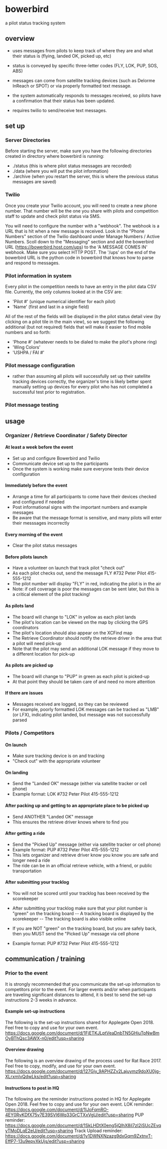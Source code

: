 # bowerbird
a pilot status tracking system

## overview
- uses messages from pilots to keep track of where they are and what their status is (flying, landed OK, picked up, etc)

- status is conveyed by specific three-letter codes (FLY, LOK, PUP, SOS, ABS)

- messages can come from satellite tracking devices (such as Delorme InReach or SPOT) or via properly formatted text message.

- the system automatically responds to messages received, so pilots have a confirmation that their status has been updated.

- requires twilio to send/receive text messages.

## set up

### Server Directories
Before starting the server, make sure you have the following directories created in directory where bowerbird is running:
- ./status (this is where pilot status messages are recorded)
- ./data (where you will put the pilot information)
- ./archive (when you restart the server, this is where the previous status messages are saved)

### Twilio
Once you create your Twilio account, you will need to create a new
phone number. That number will be the one you share with pilots and competition
staff to update and check pilot status via SMS.

You will need to configure the number with a "webhook". The webhook is a URL
that is hit when a new message is received. Look in the "Phone Numbers" section
of the Twilio dashboard under Manage Numbers / Active Numbers. Scoll down to the
"Messaging" section and add the bowerbird URL (https://bowerbird.host.com/ups) to the
'A MESSAGE COMES IN' webhook. Make sure you select HTTP POST. The '/ups' on the
end of the bowerbird URL is the python code in bowerbird that knows how to parse
and respond to messages.

### Pilot information in system
Every pilot in the competition needs to have an entry in the pilot data CSV file. Currently, the only columns looked at in the CSV are:
- 'Pilot #' (unique numerical identifier for each pilot)
- 'Name' (first and last in a single field)

All of the rest of the fields will be displayed in the pilot status detail view (by clicking on a pilot tile in the main view), so we suggest the following additional (but not required) fields that will make it easier to find mobile numbers and so forth:
- 'Phone #' (whatever needs to be dialed to make the pilot's phone ring)
- 'Wing Colors'
- 'USHPA / FAI #'

### Pilot message configuration
- rather than assuming all pilots will successfully set up their satellite tracking devices correctly, the organizer's time is likely better spent manually setting up devices for every pilot who has not completed a successful test prior to registration.

### Pilot message testing

## usage
### Organizer / Retrieve Coordinator / Safety Director
#### At least a week before the event
- Set up and configure Bowerbird and Twilio
- Communicate device set up to the participants
- Once the system is working make sure everyone tests their device configuration

#### Immediately before the event
- Arrange a time for all participants to come have their devices checked and configured if needed
- Post informational signs with the important numbers and example messages
- Be aware that the message format is sensitive, and many pilots will enter their messsages incorrectly

#### Every morning of the event
- Clear the pilot status messages

#### Before pilots launch
- Have a volunteer on launch that track pilot "check out"
- As each pilot checks out, send the message
FLY #732 Peter Pilot 415-555-1212
- The pilot number will display "FLY" in red, indicating the pilot is in the air
- Note: if cell coverage is poor the messages can be sent later, but this is a critical element of the pilot tracking!

#### As pilots land
- The board will change to "LOK" in yellow as each pilot lands
- The pilot's location can be viewed on the map by clicking the GPS coordinators
- The pilot's location should also appear on the XCFind map
- The Retrieve Coordinator should notify the retrieve driver in the area that a pilot will need pick-up
- Note that the pilot may send an additional LOK message if they move to a different location for pick-up

#### As pilots are picked up
- The board will change to "PUP" in green as each pilot is picked-up
- At that point they should be taken care of and need no more attention

#### If there are issues
- Messages received are logged, so they can be reviewed
- For example, poorly formatted LOK messages can be tracked as "LMB" (or LFX), indicating pilot landed, but message was not successfully parsed

### Pilots / Competitors
#### On launch
- Make sure tracking device is on and tracking
- "Check out" with the appropriate volunteer

#### On landing
- Send the "Landed OK" message (either via satellite tracker or cell phone)
- Example format:
LOK #732 Peter Pilot 415-555-1212

#### After packing up and getting to an appropriate place to be picked up
- Send ANOTHER "Landed OK" message
- This ensures the retrieve driver knows where to find you

#### After getting a ride
- Send the "Picked Up" message (either via satellite tracker or cell phone)
- Example format:
PUP #732 Peter Pilot 415-555-1212
- This lets organizer and retrieve driver know you know you are safe and longer need a ride
- The ride can be in an official retrieve vehicle, with a friend, or public transportation

#### After submitting your tracklog
- You will not be scored until your tracklog has been received by the scorekeeper
- After submitting your tracklog make sure that your pilot number is "green" on the tracking board
-- A tracking board is displayed by the scorekeeper
-- The tracking board is also visible online

- If you are NOT "green" on the tracking board, but you are safely back, then you MUST send the "Picked Up" message via cell phone
- Example format:
PUP #732 Peter Pilot 415-555-1212

## communication / training
### Prior to the event
It is strongly recommended that you communicate the set-up information to competitors prior to the event. For larger events and/or when participants are traveling significant distances to attend, it is best to send the set-up instructions 2-3 weeks in advance.

#### Example set-up instructions
The following is the set-up instructions shared for Applegate Open 2018. Feel free to copy and use for your own event.
https://docs.google.com/document/d/1FjETKJLptVeaDnbTN5GHiuTpNwBmOyBThQsc3AWX-n0/edit?usp=sharing

#### Overview drawing
The following is an overview drawing of the process used for Rat Race 2017. Feel free to copy, modify, and use for your own event.
https://docs.google.com/document/d/127Giy_9APHZZv2Lajuymz9doXU0jg-XLrxmIvQdwLks/edit?usp=sharing

#### Instructions to post in HQ
The following are the reminder instructions posted in HQ for Applegate Open 2018. Feel free to copy and use for your own event.
LOK reminder: https://docs.google.com/document/d/1IJoFqmRO-4EY0RvKDfX75v7E39SVI6Wq33GrCTXxVgU/edit?usp=sharing
PUP reminder: https://docs.google.com/document/d/1SkLHDtX0eng5jQlhX8il7zI2iSUcZEvqyTMoDLqE2eU/edit?usp=sharing
Track Upload reminder: https://docs.google.com/document/d/1y1DWNXNzazg9dxGqm9ZxtnvT-EffP7-13u9epvXkUjs/edit?usp=sharing
